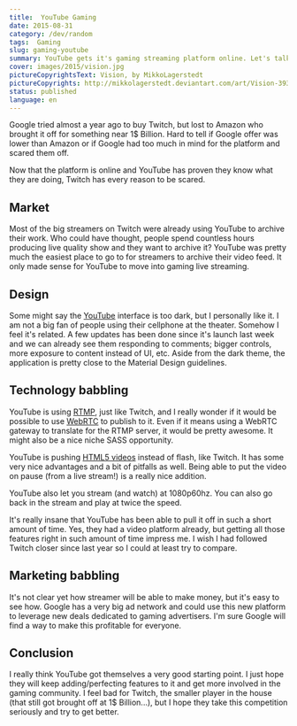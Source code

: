 ```yaml
---
title:  YouTube Gaming
date: 2015-08-31
category: /dev/random
tags:  Gaming
slug: gaming-youtube
summary: YouTube gets it's gaming streaming platform online. Let's talk a little about this. Why did Twitch turned the offer to be brought off by Google last year. Google was quick to turn around to create a platform of it's own.
cover: images/2015/vision.jpg
pictureCopyrightsText: Vision, by MikkoLagerstedt
pictureCopyrights: http://mikkolagerstedt.deviantart.com/art/Vision-393388053
status: published
language: en
---
```


Google tried almost a year ago to buy Twitch, but lost to Amazon who brought it off for something near 1$ Billion.
Hard to tell if Google offer was lower than Amazon or if Google had too much in mind for the platform and scared them off.

Now that the platform is online and YouTube has proven they know what they are doing, Twitch has every reason to be scared.

Market
----

Most of the big streamers on Twitch were already using YouTube to archive their work. Who could have thought, people spend
countless hours producing live quality show and they want to archive it? YouTube was pretty much the easiest place to go
to for streamers to archive their video feed. It only made sense for YouTube to move into gaming live streaming.

Design
----

Some might say the [YouTube](https://gaming.youtube.com) interface is too dark, but I personally like it. I am not a big fan 
of people using their cellphone at the theater. Somehow I feel it's related. A few updates has been done since it's launch last week and we can already see them responding to comments; bigger controls, more exposure
to content instead of UI, etc. Aside from the dark theme, the application is pretty close to the Material Design guidelines.

Technology babbling
----

YouTube is using [RTMP](https://en.wikipedia.org/wiki/Real_Time_Messaging_Protocol), just like Twitch, and I really wonder if it would be possible to use [WebRTC](https://en.wikipedia.org/wiki/Real_Time_Messaging_Protocol) to publish to it.
Even if it means using a WebRTC gateway to translate for the RTMP server, it would be pretty awesome. It might also be a nice
niche SASS opportunity. 

YouTube is pushing [HTML5 videos](https://en.wikipedia.org/wiki/HTML5_video) instead of flash, like Twitch. It has some very nice advantages and a bit of pitfalls as well.
Being able to put the video on pause (from a live stream!) is a really nice addition.

YouTube also let you stream (and watch) at 1080p60hz. You can also go back in the stream and play at twice the speed.

It's really insane that YouTube has been able to pull it off in such a short amount of time. Yes, they had a video
platform already, but getting all those features right in such amount of time impress me. I wish I had followed
Twitch closer since last year so I could at least try to compare.

Marketing babbling
---

It's not clear yet how streamer will be able to make money, but it's easy to see how. Google has a very big ad network and could use
this new platform to leverage new deals dedicated to gaming advertisers. I'm sure Google will find a way to make this
profitable for everyone.

Conclusion
----

I really think YouTube got themselves a very good starting point. I just hope they will keep adding/perfecting features
to it and get more involved in the gaming community. I feel bad for Twitch, the smaller player in the house (that still 
got brought off at 1$ Billion...), but I hope they take this competition seriously and try to get better.
